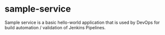 # sample-service
Sample service is a basic hello-world application that is used by DevOps for build automation / validation of Jenkins Pipelines.
